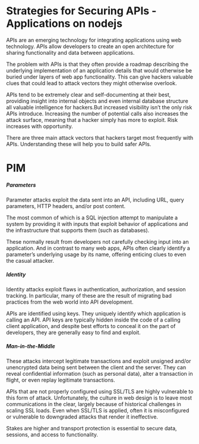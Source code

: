 

#  Strategies for Securing APIs - Applications on nodejs


APIs are an emerging technology for integrating applications using web technology.  APIs allow developers to
create an open architecture for sharing functionality and data between
applications.

The problem with APIs is that they often provide a roadmap describing the underlying implementation of an application details that would otherwise
be buried under layers of web app functionality. This can give hackers valuable clues that could lead to attack vectors they might otherwise overlook.

APIs tend to be extremely clear and self-documenting at their best, providing insight into internal objects and even internal database structure all valuable intelligence for hackers.But increased visibility isn’t the only risk APIs introduce. Increasing the number of potential calls also increases the attack surface, meaning that a hacker simply has more to exploit. Risk increases with opportunity.

There are three main attack vectors that hackers target most frequently with APIs. Understanding these will help you to build
safer APIs.

# PIM

##### Parameters

Parameter attacks exploit the data sent into an API, including URL, query parameters, HTTP headers, and/or post content.

The most common of which is a SQL injection attempt to manipulate a system by providing it with inputs that exploit behavior of applications and the infrastructure that supports them (such as databases).

These normally result from developers not carefully checking input into an application. And in contrast to many web apps, APIs often
clearly identify a parameter’s underlying usage by its name, offering enticing clues to even the casual attacker. 


##### Identity

Identity attacks exploit flaws in authentication, authorization, and session tracking. In particular, many of these are the result
of migrating bad practices from the web world into API development.

APIs are identified using keys. They uniquely identify which application is calling an API. API keys are typically hidden inside
the code of a calling client application, and despite best efforts to conceal it on the part of developers, they are generally easy to find and exploit.


##### Man-in-the-Middle

These attacks intercept legitimate transactions and exploit unsigned and/or unencrypted data being sent between the
client and the server. They can reveal confidential information (such as personal data), alter a transaction in flight, or even
replay legitimate transactions.

APIs that are not properly configured using SSL/TLS are highly vulnerable to this form of attack. Unfortunately, the culture
in web design is to leave most communications in the clear, largely because of historical challenges in scaling SSL loads.
Even when SSL/TLS is applied, often it is misconfigured or vulnerable to downgraded attacks that render it ineffective.

Stakes are higher and transport protection is essential to secure data, sessions, and access to functionality.


